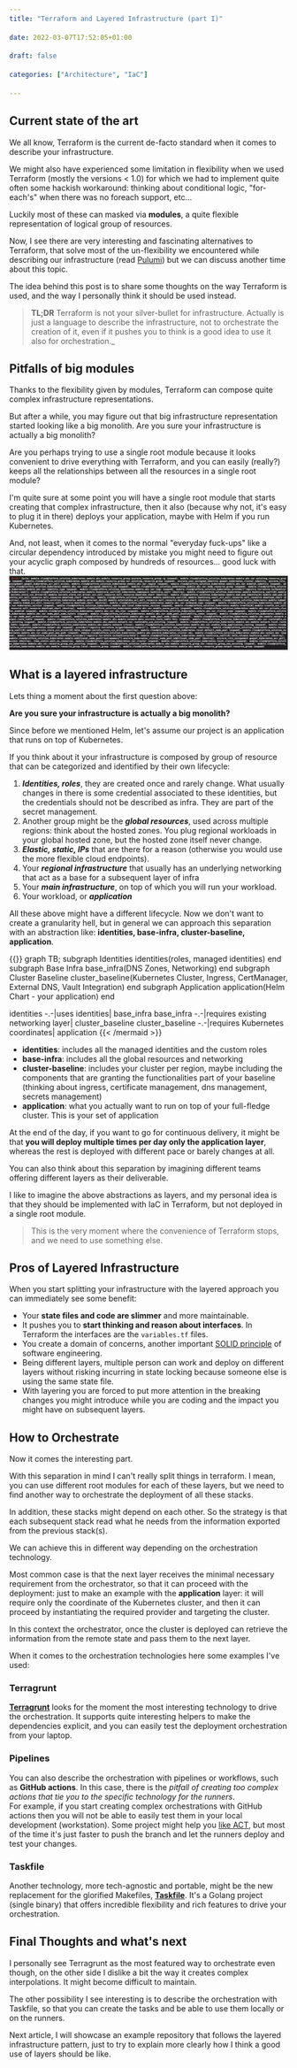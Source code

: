 ```yaml
---
title: "Terraform and Layered Infrastructure (part I)"

date: 2022-03-07T17:52:05+01:00

draft: false

categories: ["Architecture", "IaC"]

---
```


## Current state of the art

We all know, Terraform is the current de-facto standard when it comes to describe your infrastructure.

We might also have experienced some limitation in flexibility when we used Terraform (mostly the versions < 1.0) for
which we had to implement quite often some hackish workaround: thinking about conditional logic, "for-each's" when there
was no foreach support, etc...

Luckily most of these can masked via **modules**, a quite flexible representation of logical group of resources.

Now, I see there are very interesting and fascinating alternatives to Terraform, that solve most of the un-flexibility
we encountered while describing our infrastructure (read [Pulumi](https://www.pulumi.com/)) but we can discuss another
time about this topic.

The idea behind this post is to share some thoughts on the way Terraform is used, and the way I personally think it
should be used instead.

> **TL;DR** Terraform is not your silver-bullet for infrastructure. Actually is just a language to describe the infrastructure, not to orchestrate the creation of it, even if it pushes you to think is a good idea to use it also for orchestration._


## Pitfalls of big modules

Thanks to the flexibility given by modules, Terraform can compose quite complex infrastructure representations.

But after a while, you may figure out that big infrastructure representation started looking like a big monolith. Are
you sure your infrastructure is actually a big monolith?

Are you perhaps trying to use a single root module because it looks convenient to drive everything with Terraform, and
you can easily (really?) keeps all the relationships between all the resources in a single root module?

I'm quite sure at some point you will have a single root module that starts creating that complex infrastructure, then
it also (because why not, it's easy to plug it in there) deploys your application, maybe with Helm if you run
Kubernetes.

And, not least, when it comes to the normal "everyday fuck-ups" like a circular dependency introduced by mistake you
might need to figure out your acyclic graph composed by hundreds of resources... good luck with that.
![cyclic-dep-hell.webp](cyclic-dep-hell.webp)

## What is a layered infrastructure

Lets thing a moment about the first question above:

**Are you sure your infrastructure is actually a big monolith?**

Since before we mentioned Helm, let's assume our project is an application that runs on top of Kubernetes.

If you think about it your infrastructure is composed by group of resource that can be categorized and identified by
their own lifecycle:

1. _**Identities, roles**_, they are created once and rarely change. What usually changes in there is some credential
   associated to these identities, but the credentials should not be described as infra. They are part of the secret
   management.
2. Another group might be the _**global resources**_, used across multiple regions: think about the hosted zones. You
   plug regional workloads in your global hosted zone, but the hosted zone itself never change.
3. _**Elastic, static, IPs**_ that are there for a reason (otherwise you would use the more flexible cloud endpoints).
4. Your _**regional infrastructure**_ that usually has an underlying networking that act as a base for a subsequent
   layer of infra
5. Your _**main infrastructure**_, on top of which you will run your workload.
6. Your workload, or _**application**_

All these above might have a different lifecycle. Now we don't want to create a granularity hell, but in general we can
approach this separation with an abstraction like: **identities, base-infra, cluster-baseline, application**.

{{<mermaid align="center">}} 
graph TB; 
subgraph Identities 
    identities(roles, managed identities)
end 
subgraph Base Infra 
    base_infra(DNS Zones, Networking)
end 
subgraph Cluster Baseline 
    cluster_baseline(Kubernetes Cluster, Ingress, CertManager, External DNS, Vault Integration)
end 
subgraph Application 
    application(Helm Chart - your application)
end

identities -.-|uses identities| base_infra 
base_infra -.-|requires existing networking layer| cluster_baseline
cluster_baseline -.-|requires Kubernetes coordinates| application 
{{< /mermaid >}}

- **identities**: includes all the managed identities and the custom roles
- **base-infra**: includes all the global resources and networking
- **cluster-baseline**: includes your cluster per region, maybe including the components that are granting the
  functionalities part of your baseline (thinking about ingress, certificate management, dns management, secrets
  management)
- **application**: what you actually want to run on top of your full-fledge cluster. This is your set of application

At the end of the day, if you want to go for continuous delivery, it might be that **you will deploy multiple times per
day only the application layer**, whereas the rest is deployed with different pace or barely changes at all.

You can also think about this separation by imagining different teams offering different layers as their deliverable.

I like to imagine the above abstractions as layers, and my personal idea is that they should be implemented with IaC in
Terraform, but not deployed in a single root module.

> This is the very moment where the convenience of Terraform stops, and we need to use something else.

## Pros of Layered Infrastructure

When you start splitting your infrastructure with the layered approach you can immediately see some benefit:

- Your **state files and code are slimmer** and more maintainable.
- It pushes you to **start thinking and reason about interfaces**. In Terraform the interfaces are the `variables.tf`
  files.
- You create a domain of concerns, another important [SOLID principle](https://en.wikipedia.org/wiki/SOLID) of software
  engineering.
- Being different layers, multiple person can work and deploy on different layers without risking incurring in state
  locking because someone else is using the same state file.
- With layering you are forced to put more attention in the breaking changes you might introduce while you are coding
  and the impact you might have on subsequent layers.

## How to Orchestrate

Now it comes the interesting part.

With this separation in mind I can't really split things in terraform. I mean, you can use different root modules for
each of these layers, but we need to find another way to orchestrate the deployment of all these stacks.

In addition, these stacks might depend on each other. So the strategy is that each subsequent stack read what he needs
from the information exported from the previous stack(s).

We can achieve this in different way depending on the orchestration technology.

Most common case is that the next layer receives the minimal necessary requirement from the orchestrator, so that it can
proceed with the deployment: just to make an example with the  **application** layer: it will require only the
coordinate of the Kubernetes cluster, and then it can proceed by instantiating the required provider and targeting the
cluster.

In this context the orchestrator, once the cluster is deployed can retrieve the information from the remote state and
pass them to the next layer.

When it comes to the orchestration technologies here some examples I've used:

### Terragrunt

**[Terragrunt](https://terragrunt.gruntwork.io/)** looks for the moment the most interesting technology to drive the
orchestration. It supports quite interesting helpers to make the dependencies explicit, and you can easily test the
deployment orchestration from your laptop.


### Pipelines

You can also describe the orchestration with pipelines or workflows, such as **GitHub actions**. In this case, there is
the
_pitfall of creating too complex actions that tie you to the specific technology for the runners_.  
For example, if you start creating complex orchestrations with GitHub actions then you will not be able to easily test
them in your local development (workstation). Some project might help you [like ACT](https://github.com/nektos/act), but
most of the time it's just faster to push the branch and let the runners deploy and test your changes.

### Taskfile

Another technology, more tech-agnostic and portable, might be the new replacement for the glorified Makefiles,
**[Taskfile](https://taskfile.dev/#/)**. It's a Golang project (single binary) that offers incredible flexibility and
rich features to drive your orchestration.


## Final Thoughts and what's next

I personally see Terragrunt as the most featured way to orchestrate even though, on the other side I dislike a bit the
way it creates complex interpolations. It might become difficult to maintain.

The other possibility I see interesting is to describe the orchestration with Taskfile, so that you can create the tasks
and be able to use them locally or on the runners.

Next article, I will showcase an example repository that follows the layered infrastructure pattern, just to try to
explain more clearly how I think a good use of layers should be like.